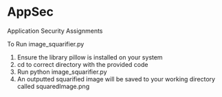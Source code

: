 # AppSec
Application Security Assignments

To Run image_squarifier.py

1. Ensure the library pillow is installed on your system
2. cd to correct directory with the provided code
3. Run python image_squarifier.py
4. An outputted squarified image will be saved to your working directory called squaredImage.png
